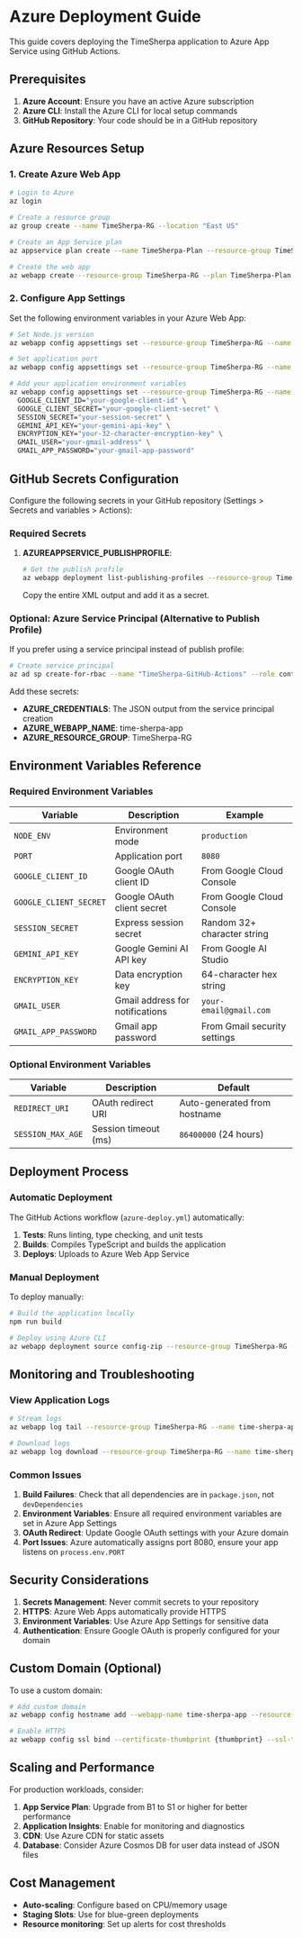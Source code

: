 # Azure Deployment Guide

This guide covers deploying the TimeSherpa application to Azure App Service using GitHub Actions.

## Prerequisites

1. **Azure Account**: Ensure you have an active Azure subscription
2. **Azure CLI**: Install the Azure CLI for local setup commands
3. **GitHub Repository**: Your code should be in a GitHub repository

## Azure Resources Setup

### 1. Create Azure Web App

```bash
# Login to Azure
az login

# Create a resource group
az group create --name TimeSherpa-RG --location "East US"

# Create an App Service plan
az appservice plan create --name TimeSherpa-Plan --resource-group TimeSherpa-RG --sku B1 --is-linux

# Create the web app
az webapp create --resource-group TimeSherpa-RG --plan TimeSherpa-Plan --name time-sherpa-app --runtime "NODE|18-lts"
```

### 2. Configure App Settings

Set the following environment variables in your Azure Web App:

```bash
# Set Node.js version
az webapp config appsettings set --resource-group TimeSherpa-RG --name time-sherpa-app --settings NODE_ENV=production

# Set application port
az webapp config appsettings set --resource-group TimeSherpa-RG --name time-sherpa-app --settings PORT=8080

# Add your application environment variables
az webapp config appsettings set --resource-group TimeSherpa-RG --name time-sherpa-app --settings \
  GOOGLE_CLIENT_ID="your-google-client-id" \
  GOOGLE_CLIENT_SECRET="your-google-client-secret" \
  SESSION_SECRET="your-session-secret" \
  GEMINI_API_KEY="your-gemini-api-key" \
  ENCRYPTION_KEY="your-32-character-encryption-key" \
  GMAIL_USER="your-gmail-address" \
  GMAIL_APP_PASSWORD="your-gmail-app-password"
```

## GitHub Secrets Configuration

Configure the following secrets in your GitHub repository (Settings > Secrets and variables > Actions):

### Required Secrets

1. **AZUREAPPSERVICE_PUBLISHPROFILE**:
   ```bash
   # Get the publish profile
   az webapp deployment list-publishing-profiles --resource-group TimeSherpa-RG --name time-sherpa-app --xml
   ```
   Copy the entire XML output and add it as a secret.

### Optional: Azure Service Principal (Alternative to Publish Profile)

If you prefer using a service principal instead of publish profile:

```bash
# Create service principal
az ad sp create-for-rbac --name "TimeSherpa-GitHub-Actions" --role contributor --scopes /subscriptions/{subscription-id}/resourceGroups/TimeSherpa-RG --sdk-auth
```

Add these secrets:
- **AZURE_CREDENTIALS**: The JSON output from the service principal creation
- **AZURE_WEBAPP_NAME**: time-sherpa-app
- **AZURE_RESOURCE_GROUP**: TimeSherpa-RG

## Environment Variables Reference

### Required Environment Variables

| Variable | Description | Example |
|----------|-------------|---------|
| `NODE_ENV` | Environment mode | `production` |
| `PORT` | Application port | `8080` |
| `GOOGLE_CLIENT_ID` | Google OAuth client ID | From Google Cloud Console |
| `GOOGLE_CLIENT_SECRET` | Google OAuth client secret | From Google Cloud Console |
| `SESSION_SECRET` | Express session secret | Random 32+ character string |
| `GEMINI_API_KEY` | Google Gemini AI API key | From Google AI Studio |
| `ENCRYPTION_KEY` | Data encryption key | 64-character hex string |
| `GMAIL_USER` | Gmail address for notifications | `your-email@gmail.com` |
| `GMAIL_APP_PASSWORD` | Gmail app password | From Gmail security settings |

### Optional Environment Variables

| Variable | Description | Default |
|----------|-------------|---------|
| `REDIRECT_URI` | OAuth redirect URI | Auto-generated from hostname |
| `SESSION_MAX_AGE` | Session timeout (ms) | `86400000` (24 hours) |

## Deployment Process

### Automatic Deployment

The GitHub Actions workflow (`azure-deploy.yml`) automatically:

1. **Tests**: Runs linting, type checking, and unit tests
2. **Builds**: Compiles TypeScript and builds the application
3. **Deploys**: Uploads to Azure Web App Service

### Manual Deployment

To deploy manually:

```bash
# Build the application locally
npm run build

# Deploy using Azure CLI
az webapp deployment source config-zip --resource-group TimeSherpa-RG --name time-sherpa-app --src deployment.zip
```

## Monitoring and Troubleshooting

### View Application Logs

```bash
# Stream logs
az webapp log tail --resource-group TimeSherpa-RG --name time-sherpa-app

# Download logs
az webapp log download --resource-group TimeSherpa-RG --name time-sherpa-app
```

### Common Issues

1. **Build Failures**: Check that all dependencies are in `package.json`, not `devDependencies`
2. **Environment Variables**: Ensure all required environment variables are set in Azure App Settings
3. **OAuth Redirect**: Update Google OAuth settings with your Azure domain
4. **Port Issues**: Azure automatically assigns port 8080, ensure your app listens on `process.env.PORT`

## Security Considerations

1. **Secrets Management**: Never commit secrets to your repository
2. **HTTPS**: Azure Web Apps automatically provide HTTPS
3. **Environment Variables**: Use Azure App Settings for sensitive data
4. **Authentication**: Ensure Google OAuth is properly configured for your domain

## Custom Domain (Optional)

To use a custom domain:

```bash
# Add custom domain
az webapp config hostname add --webapp-name time-sherpa-app --resource-group TimeSherpa-RG --hostname your-domain.com

# Enable HTTPS
az webapp config ssl bind --certificate-thumbprint {thumbprint} --ssl-type SNI --name time-sherpa-app --resource-group TimeSherpa-RG
```

## Scaling and Performance

For production workloads, consider:

1. **App Service Plan**: Upgrade from B1 to S1 or higher for better performance
2. **Application Insights**: Enable for monitoring and diagnostics
3. **CDN**: Use Azure CDN for static assets
4. **Database**: Consider Azure Cosmos DB for user data instead of JSON files

## Cost Management

- **Auto-scaling**: Configure based on CPU/memory usage
- **Staging Slots**: Use for blue-green deployments
- **Resource monitoring**: Set up alerts for cost thresholds
